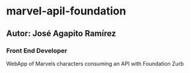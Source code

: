 # marvel-apil-foundation
## Autor: José Agapito Ramírez
### Front End Developer

WebApp of Marvels characters consuming an API with Foundation Zurb
